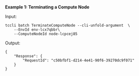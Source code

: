 **Example 1: Terminating a Compute Node**



Input: 

```
tccli batch TerminateComputeNode --cli-unfold-argument  \
    --EnvId env-lcx7qbbr\
    --ComputeNodeId node-lcpcej85
```

Output: 
```
{
    "Response": {
        "RequestId": "c50bfbf1-d214-4e41-90f6-39270dc9f071"
    }
}
```

